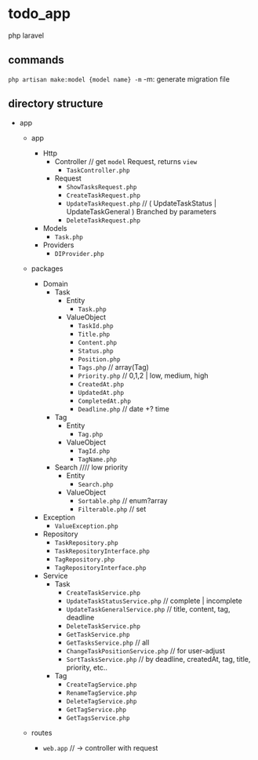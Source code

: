 # todo_app

php laravel

## commands

` php artisan make:model {model name} -m ` -m: generate migration file

## directory structure
- app
  - app
    - Http
      - Controller // get `model` Request, returns `view`
        - `TaskController.php`
      - Request
        - `ShowTasksRequest.php`
        - `CreateTaskRequest.php`
        - `UpdateTaskRequest.php` // ( UpdateTaskStatus | UpdateTaskGeneral ) Branched by parameters
        - `DeleteTaskRequest.php`
    - Models
      - `Task.php`
    - Providers
      - `DIProvider.php`

  - packages
    - Domain
      - Task
        - Entity
          - `Task.php`
        - ValueObject
          - `TaskId.php`
          - `Title.php`
          - `Content.php`
          - `Status.php`
          - `Position.php`
          - `Tags.php` // array(Tag)
          - `Priority.php` // 0,1,2 | low, medium, high
          - `CreatedAt.php`
          - `UpdatedAt.php`
          - `CompletedAt.php`
          - `Deadline.php` // date +? time
      - Tag
        - Entity
          - `Tag.php`
        - ValueObject
          - `TagId.php`
          - `TagName.php`
      - Search //// low priority
        - Entity
          - `Search.php`
        - ValueObject
          - `Sortable.php` // enum?array
          - `Filterable.php` // set
    - Exception
      - `ValueException.php`
    - Repository
      - `TaskRepository.php`
      - `TaskRepositoryInterface.php`
      - `TagRepository.php`
      - `TagRepositoryInterface.php`
    - Service
      - Task
        - `CreateTaskService.php`
        - `UpdateTaskStatusService.php` // complete | incomplete
        - `UpdateTaskGeneralService.php` // title, content, tag, deadline
        - `DeleteTaskService.php`
        - `GetTaskService.php`
        - `GetTasksService.php` // all
        - `ChangeTaskPositionService.php` // for user-adjust
        - `SortTasksService.php` // by deadline, createdAt, tag, title, priority, etc..
      - Tag
        - `CreateTagService.php`
        - `RenameTagService.php`
        - `DeleteTagService.php`
        - `GetTagService.php`
        - `GetTagsService.php`
  - routes
    - `web.app` // -> controller with request